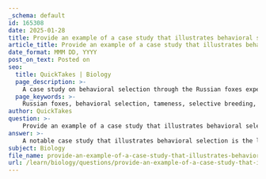 ```yaml
---
_schema: default
id: 165308
date: 2025-01-28
title: Provide an example of a case study that illustrates behavioral selection.
article_title: Provide an example of a case study that illustrates behavioral selection.
date_format: MMM DD, YYYY
post_on_text: Posted on
seo:
  title: QuickTakes | Biology
  page_description: >-
    A case study on behavioral selection through the Russian foxes experiment, illustrating the effects of selective breeding for tameness and its implications on animal behavior and genetics.
  page_keywords: >-
    Russian foxes, behavioral selection, tameness, selective breeding, fox domestication, genetic factors, animal behavior, Siberia experiment, evolutionary processes, directional selection
author: QuickTakes
question: >-
    Provide an example of a case study that illustrates behavioral selection.
answer: >-
    A notable case study that illustrates behavioral selection is the long-term experiment conducted on Russian foxes (Vulpes vulpes) at the Institute of Cytology and Genetics in Siberia. This experiment began in the 1950s and aimed to investigate the effects of selective breeding on behavior, particularly focusing on tameness.\n\n### Overview of the Russian Foxes Experiment\n\n1. **Objective**: The primary goal was to selectively breed foxes for tameness, which was defined as the ability to tolerate human presence and interaction. The researchers sought to understand how behavioral traits could be influenced by selective pressures.\n\n2. **Methodology**: The experiment involved selecting the tamest individuals from each generation for breeding. Initially, the researchers started with a population of wild foxes, which were generally fearful and aggressive towards humans. Over time, they selectively bred the foxes that displayed less fear and more sociable behaviors.\n\n3. **Results**: Over several generations, the foxes exhibited significant behavioral changes. The selected foxes became increasingly friendly, displaying behaviors such as wagging their tails and seeking human attention. This marked a clear shift from the wild behavior of their ancestors. Additionally, the experiment revealed that these behavioral changes were accompanied by physical changes, such as altered coat color and ear shape, which are often associated with domestication.\n\n4. **Implications**: This case study exemplifies directional selection, where specific behaviors (in this case, tameness) were favored and became more prevalent in the population over generations. It also highlights the interplay between genetic factors and behavior, demonstrating how selective breeding can lead to both behavioral and phenotypic changes.\n\n### Conclusion\n\nThe Russian foxes experiment serves as a powerful illustration of behavioral selection, showcasing how specific behaviors can be shaped by natural selection through selective breeding. It provides insights into the mechanisms of domestication and the evolutionary processes that influence animal behavior, emphasizing the importance of understanding both genetic and environmental factors in shaping behavior.
subject: Biology
file_name: provide-an-example-of-a-case-study-that-illustrates-behavioral-selection.md
url: /learn/biology/questions/provide-an-example-of-a-case-study-that-illustrates-behavioral-selection
---
```


&nbsp;